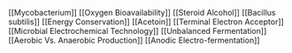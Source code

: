 [[Mycobacterium]]
[[Oxygen Bioavailability]]
[[Steroid Alcohol]]
[[Bacillus subtilis]]
[[Energy Conservation]]
[[Acetoin]]
[[Terminal Electron Acceptor]]
[[Microbial Electrochemical Technology]]
[[Unbalanced Fermentation]]
[[Aerobic Vs. Anaerobic Production]]
[[Anodic Electro-fermentation]]
